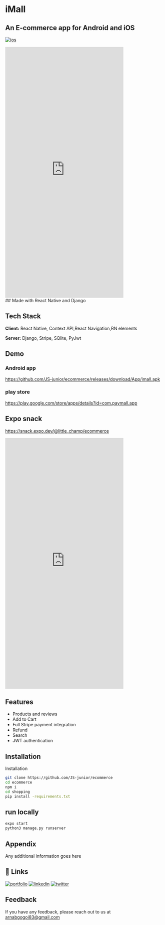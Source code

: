 # iMall

## An E-commerce app for Android and iOS 
[![ios](https://d1wp6m56sqw74a.cloudfront.net/~assets/7aedcf75e5a7f182ee3344ffc107daa4)](https://katherinempeterson.com/)
   <div> <iframe
  src="https://appetize.io/embed/zfzuv47wfm4qfedudkdvmwggg8?device=iphone8"
  width="378px" height="800px" frameborder="0" scrolling="no"></iframe></div>
## Made with React Native and Django

## Tech Stack

**Client:** React Native, Context API,React Navigation,RN elements

**Server:** Django, Stripe, SQlite, PyJwt


## Demo
### Android app
https://github.com/JS-junior/ecommerce/releases/download/App/imall.apk

### play store
https://play.google.com/store/apps/details?id=com.paymall.app

## Expo snack
https://snack.expo.dev/@little_champ/ecommerce

<div>
  <iframe
  src="https://appetize.io/embed/zfzuv47wfm4qfedudkdvmwggg8?device=iphone8"
  width="378px" height="800px" frameborder="0" scrolling="no"></iframe>
</div>

## Features

- Products and reviews
- Add to Cart
- Full Stripe payment integration
- Refund
- Search
- JWT authentication

## Installation

Installation

```bash
git clone https://github.com/JS-junior/ecommerce
cd ecommerce
npm i
cd shopping
pip install -requirements.txt
```

## run locally

```bash
expo start
python3 manage.py runserver
```


## Appendix

Any additional information goes here



## 🔗 Links
[![portfolio](https://img.shields.io/badge/my_portfolio-000?style=for-the-badge&logo=ko-fi&logoColor=white)](https://katherinempeterson.com/)
[![linkedin](https://img.shields.io/badge/linkedin-0A66C2?style=for-the-badge&logo=linkedin&logoColor=white)](https://www.linkedin.com/)
[![twitter](https://img.shields.io/badge/twitter-1DA1F2?style=for-the-badge&logo=twitter&logoColor=white)](https://twitter.com/)




## Feedback

If you have any feedback, please reach out to us at arnabgogoi83@gmail.com
